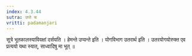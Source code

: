 ```yaml
---
index: 4.3.44
sutra: उप्ते च
vritti: padamanjari
---
```


 सूत्रे भूतकालस्याविवक्षां दर्सयति । हेमन्ते उप्यन्ते इति । योगविभाग उतरार्थ इति । उतरयोगयोरुक्त एव प्रत्ययो यथा स्यात्, साध्वादिषु मा भूत् ॥
